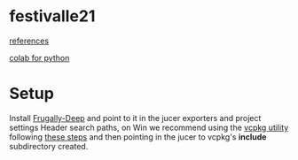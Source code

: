 # festivalle21
[references](https://docs.google.com/spreadsheets/d/1X7w7JsB0rjZ3-EeG_6_Ful0rDrcqozvxa9XFvPf4iBs/edit?usp=sharing)

[colab for python](https://colab.research.google.com/drive/1vI6Xt8aWPvNIm9K4Ca6bUMTUN0HVk5jg?usp=sharing#scrollTo=rot7awsWYnFS)


# Setup
Install [Frugally-Deep](https://github.com/Dobiasd/frugally-deep) and point to it in the jucer exporters and project settings Header search paths, on Win we recommend using the [vcpkg utility](https://github.com/microsoft/vcpkg) following [these steps](https://github.com/microsoft/vcpkg#getting-started) and then pointing in the jucer to vcpkg's **include** subdirectory created.
